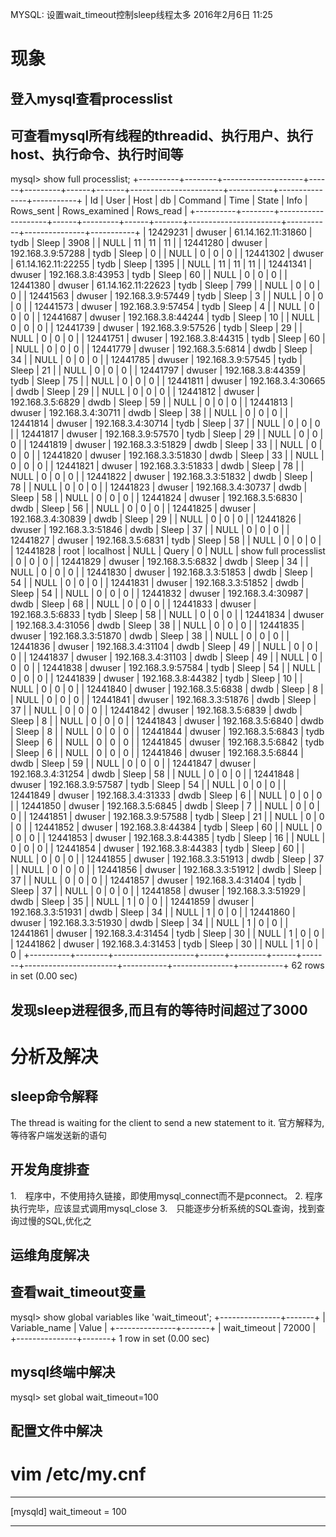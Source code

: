 MYSQL: 设置wait_timeout控制sleep线程太多
2016年2月6日
11:25
 
现象
============================
## 登入mysql查看processlist
## 可查看mysql所有线程的threadid、执行用户、执行host、执行命令、执行时间等
mysql> show full processlist;
+----------+--------+--------------------+------+---------+------+-------+-----------------------+-----------+---------------+-----------+
| Id       | User   | Host               | db   | Command | Time | State | Info                  | Rows_sent | Rows_examined | Rows_read |
+----------+--------+--------------------+------+---------+------+-------+-----------------------+-----------+---------------+-----------+
| 12429231 | dwuser | 61.14.162.11:31860 | tydb | Sleep   | 3908 |       | NULL                  |        11 |            11 |        11 |
| 12441280 | dwuser | 192.168.3.9:57288  | tydb | Sleep   |    0 |       | NULL                  |         0 |             0 |         0 |
| 12441302 | dwuser | 61.14.162.11:22255 | tydb | Sleep   | 1395 |       | NULL                  |        11 |            11 |        11 |
| 12441341 | dwuser | 192.168.3.8:43953  | tydb | Sleep   |   60 |       | NULL                  |         0 |             0 |         0 |
| 12441380 | dwuser | 61.14.162.11:22623 | tydb | Sleep   |  799 |       | NULL                  |         0 |             0 |         0 |
| 12441563 | dwuser | 192.168.3.9:57449  | tydb | Sleep   |    3 |       | NULL                  |         0 |             0 |         0 |
| 12441573 | dwuser | 192.168.3.9:57454  | tydb | Sleep   |    4 |       | NULL                  |         0 |             0 |         0 |
| 12441687 | dwuser | 192.168.3.8:44244  | tydb | Sleep   |   10 |       | NULL                  |         0 |             0 |         0 |
| 12441739 | dwuser | 192.168.3.9:57526  | tydb | Sleep   |   29 |       | NULL                  |         0 |             0 |         0 |
| 12441751 | dwuser | 192.168.3.8:44315  | tydb | Sleep   |   60 |       | NULL                  |         0 |             0 |         0 |
| 12441779 | dwuser | 192.168.3.5:6814   | dwdb | Sleep   |   34 |       | NULL                  |         0 |             0 |         0 |
| 12441785 | dwuser | 192.168.3.9:57545  | tydb | Sleep   |   21 |       | NULL                  |         0 |             0 |         0 |
| 12441797 | dwuser | 192.168.3.8:44359  | tydb | Sleep   |   75 |       | NULL                  |         0 |             0 |         0 |
| 12441811 | dwuser | 192.168.3.4:30665  | dwdb | Sleep   |   29 |       | NULL                  |         0 |             0 |         0 |
| 12441812 | dwuser | 192.168.3.5:6829   | dwdb | Sleep   |   59 |       | NULL                  |         0 |             0 |         0 |
| 12441813 | dwuser | 192.168.3.4:30711  | dwdb | Sleep   |   38 |       | NULL                  |         0 |             0 |         0 |
| 12441814 | dwuser | 192.168.3.4:30714  | tydb | Sleep   |   37 |       | NULL                  |         0 |             0 |         0 |
| 12441817 | dwuser | 192.168.3.9:57570  | tydb | Sleep   |   29 |       | NULL                  |         0 |             0 |         0 |
| 12441819 | dwuser | 192.168.3.3:51829  | dwdb | Sleep   |   33 |       | NULL                  |         0 |             0 |         0 |
| 12441820 | dwuser | 192.168.3.3:51830  | dwdb | Sleep   |   33 |       | NULL                  |         0 |             0 |         0 |
| 12441821 | dwuser | 192.168.3.3:51833  | dwdb | Sleep   |   78 |       | NULL                  |         0 |             0 |         0 |
| 12441822 | dwuser | 192.168.3.3:51832  | dwdb | Sleep   |   78 |       | NULL                  |         0 |             0 |         0 |
| 12441823 | dwuser | 192.168.3.4:30737  | dwdb | Sleep   |   58 |       | NULL                  |         0 |             0 |         0 |
| 12441824 | dwuser | 192.168.3.5:6830   | dwdb | Sleep   |   56 |       | NULL                  |         0 |             0 |         0 |
| 12441825 | dwuser | 192.168.3.4:30839  | dwdb | Sleep   |   29 |       | NULL                  |         0 |             0 |         0 |
| 12441826 | dwuser | 192.168.3.3:51846  | dwdb | Sleep   |   37 |       | NULL                  |         0 |             0 |         0 |
| 12441827 | dwuser | 192.168.3.5:6831   | tydb | Sleep   |   58 |       | NULL                  |         0 |             0 |         0 |
| 12441828 | root   | localhost          | NULL | Query   |    0 | NULL  | show full processlist |         0 |             0 |         0 |
| 12441829 | dwuser | 192.168.3.5:6832   | dwdb | Sleep   |   34 |       | NULL                  |         0 |             0 |         0 |
| 12441830 | dwuser | 192.168.3.3:51853  | dwdb | Sleep   |   54 |       | NULL                  |         0 |             0 |         0 |
| 12441831 | dwuser | 192.168.3.3:51852  | dwdb | Sleep   |   54 |       | NULL                  |         0 |             0 |         0 |
| 12441832 | dwuser | 192.168.3.4:30987  | dwdb | Sleep   |   68 |       | NULL                  |         0 |             0 |         0 |
| 12441833 | dwuser | 192.168.3.5:6833   | tydb | Sleep   |   58 |       | NULL                  |         0 |             0 |         0 |
| 12441834 | dwuser | 192.168.3.4:31056  | dwdb | Sleep   |   38 |       | NULL                  |         0 |             0 |         0 |
| 12441835 | dwuser | 192.168.3.3:51870  | dwdb | Sleep   |   38 |       | NULL                  |         0 |             0 |         0 |
| 12441836 | dwuser | 192.168.3.4:31104  | dwdb | Sleep   |   49 |       | NULL                  |         0 |             0 |         0 |
| 12441837 | dwuser | 192.168.3.4:31103  | dwdb | Sleep   |   49 |       | NULL                  |         0 |             0 |         0 |
| 12441838 | dwuser | 192.168.3.9:57584  | tydb | Sleep   |   54 |       | NULL                  |         0 |             0 |         0 |
| 12441839 | dwuser | 192.168.3.8:44382  | tydb | Sleep   |   10 |       | NULL                  |         0 |             0 |         0 |
| 12441840 | dwuser | 192.168.3.5:6838   | dwdb | Sleep   |    8 |       | NULL                  |         0 |             0 |         0 |
| 12441841 | dwuser | 192.168.3.3:51876  | dwdb | Sleep   |   37 |       | NULL                  |         0 |             0 |         0 |
| 12441842 | dwuser | 192.168.3.5:6839   | dwdb | Sleep   |    8 |       | NULL                  |         0 |             0 |         0 |
| 12441843 | dwuser | 192.168.3.5:6840   | dwdb | Sleep   |    8 |       | NULL                  |         0 |             0 |         0 |
| 12441844 | dwuser | 192.168.3.5:6843   | tydb | Sleep   |    6 |       | NULL                  |         0 |             0 |         0 |
| 12441845 | dwuser | 192.168.3.5:6842   | tydb | Sleep   |    6 |       | NULL                  |         0 |             0 |         0 |
| 12441846 | dwuser | 192.168.3.5:6844   | dwdb | Sleep   |   59 |       | NULL                  |         0 |             0 |         0 |
| 12441847 | dwuser | 192.168.3.4:31254  | dwdb | Sleep   |   58 |       | NULL                  |         0 |             0 |         0 |
| 12441848 | dwuser | 192.168.3.9:57587  | tydb | Sleep   |   54 |       | NULL                  |         0 |             0 |         0 |
| 12441849 | dwuser | 192.168.3.4:31333  | dwdb | Sleep   |    6 |       | NULL                  |         0 |             0 |         0 |
| 12441850 | dwuser | 192.168.3.5:6845   | dwdb | Sleep   |    7 |       | NULL                  |         0 |             0 |         0 |
| 12441851 | dwuser | 192.168.3.9:57588  | tydb | Sleep   |   21 |       | NULL                  |         0 |             0 |         0 |
| 12441852 | dwuser | 192.168.3.8:44384  | tydb | Sleep   |   60 |       | NULL                  |         0 |             0 |         0 |
| 12441853 | dwuser | 192.168.3.8:44385  | tydb | Sleep   |   16 |       | NULL                  |         0 |             0 |         0 |
| 12441854 | dwuser | 192.168.3.8:44383  | tydb | Sleep   |   60 |       | NULL                  |         0 |             0 |         0 |
| 12441855 | dwuser | 192.168.3.3:51913  | dwdb | Sleep   |   37 |       | NULL                  |         0 |             0 |         0 |
| 12441856 | dwuser | 192.168.3.3:51912  | dwdb | Sleep   |   37 |       | NULL                  |         0 |             0 |         0 |
| 12441857 | dwuser | 192.168.3.4:31404  | tydb | Sleep   |   37 |       | NULL                  |         0 |             0 |         0 |
| 12441858 | dwuser | 192.168.3.3:51929  | dwdb | Sleep   |   35 |       | NULL                  |         1 |             0 |         0 |
| 12441859 | dwuser | 192.168.3.3:51931  | dwdb | Sleep   |   34 |       | NULL                  |         1 |             0 |         0 |
| 12441860 | dwuser | 192.168.3.3:51930  | dwdb | Sleep   |   34 |       | NULL                  |         1 |             0 |         0 |
| 12441861 | dwuser | 192.168.3.4:31454  | tydb | Sleep   |   30 |       | NULL                  |         1 |             0 |         0 |
| 12441862 | dwuser | 192.168.3.4:31453  | tydb | Sleep   |   30 |       | NULL                  |         1 |             0 |         0 |
+----------+--------+--------------------+------+---------+------+-------+-----------------------+-----------+---------------+-----------+
62 rows in set (0.00 sec)
 
## 发现sleep进程很多,而且有的等待时间超过了3000
 
 
分析及解决
=================================
## sleep命令解释
The thread is waiting for the client to send a new statement to it. 
官方解释为,等待客户端发送新的语句
 
## 开发角度排查
1.　程序中，不使用持久链接，即使用mysql_connect而不是pconnect。
2.  程序执行完毕，应该显式调用mysql_close
3.　只能逐步分析系统的SQL查询，找到查询过慢的SQL,优化之
 
## 运维角度解决
## 查看wait_timeout变量
mysql> show global variables like 'wait_timeout';
+---------------+-------+
| Variable_name | Value |
+---------------+-------+
| wait_timeout  | 72000 |
+---------------+-------+
1 row in set (0.00 sec)
 
## mysql终端中解决
mysql> set global wait_timeout=100
 
## 配置文件中解决
# vim /etc/my.cnf
*********************************
[mysqld]
wait_timeout = 100
*********************************
 
